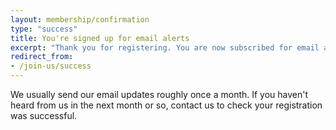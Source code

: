 ```yaml
---
layout: membership/confirmation
type: "success"
title: You're signed up for email alerts
excerpt: "Thank you for registering. You are now subscribed for email alerts."
redirect_from:
- /join-us/success
---
```


We usually send our email updates roughly once a month. If you haven't heard from us in the next month or so, contact us to check your registration was successful.